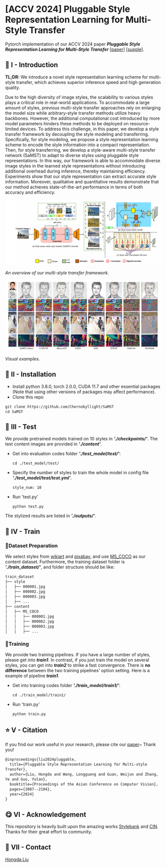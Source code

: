 # [ACCV 2024] Pluggable Style Representation Learning for Multi-Style Transfer

Pytorch implementation of our ACCV 2024 paper ***Pluggable Style Representation Learning for Multi-Style Transfer*** [[paper](https://openaccess.thecvf.com/content/ACCV2024/papers/Liu_Pluggable_Style_Representation_Learning_for_Multi-Style_Transfer_ACCV_2024_paper.pdf)] [[supple](https://openaccess.thecvf.com/content/ACCV2024/supplemental/Liu_Pluggable_Style_Representation_ACCV_2024_supplemental.pdf)].


## :newspaper: $\mathrm{I}$ - Introduction

**TL;DR:** We introduce a novel style representation learning scheme for multi-style transfer, which achieves superior inference speed and high generation quality.

Due to the high diversity of image styles, the scalability to various styles plays a critical role in real-world applications. To accommodate a large amount of styles, previous multi-style transfer approaches rely on enlarging the model size while arbitrary-style transfer methods utilize heavy backbones. However, the additional computational cost introduced by more model parameters hinders these methods to be deployed on resource-limited devices. To address this challenge, in this paper, we develop a style transfer framework by decoupling the style modeling and transferring. Specifically, for style modeling, we propose a style representation learning scheme to encode the style information into a compact representation. Then, for style transferring, we develop a style-aware multi-style transfer network (SaMST) to adapt to diverse styles using pluggable style representations. In this way, our framework is able to accommodate diverse image styles in the learned style representations without introducing additional overhead during inference, thereby maintaining efficiency. Experiments show that our style representation can extract accurate style information. Moreover, qualitative and quantitative results demonstrate that our method achieves state-of-the-art performance in terms of both accuracy and efficiency.

![](Figs/framework.png)

*An overview of our multi-style transfer framework.*

![](Figs/teaserfig.png)

*Visual examples.*

## :wrench: $\mathrm{II}$ - Installation

- Install python 3.8.0, torch 2.0.0, CUDA 11.7 and other essential packages (Note that using other versions of packages may affect performance).
- Clone this repo

```
git clone https://github.com/Chernobyllight/SaMST
cd SaMST
```

## :red_car: $\mathrm{III}$ - Test

We provide pretrained models trained on 10 styles in ***'./checkpoints/'***. The test content images are provided in ***'./content'***.

- Get into evaluation codes folder ***'./test_model/test/'***:

  ```
  cd ./test_model/test/
  ```

- Specify the number of styles to train the whole model in config file ***'./test_model/test/test.yml'***. 

  ```
  style_num: 10
  ```

- Run 'test.py'

  ```
  python test.py
  ```

The stylized results are listed in  ***'./outputs/'***.

## :bullettrain_side: $\mathrm{IV}$ - Train

### :bank:Dataset Preparation

We select styles from [wikiart](https://www.kaggle.com/competitions/painter-by-numbers/data) and [pixabay](https://pixabay.com/), and use  [MS_COCO](https://cocodataset.org/#download) as our content dataset. Furthermore, the training dataset folder is ***'./train_dataset/'***, and folder structure should be like:

```
train_dataset
├── style
│   ├── 000001.jpg
│   ├── 000002.jpg
│   ├── 000003.jpg
│   ├── ...
├── content
│   ├── MS_COCO
│   │   ├── 000001.jpg
│   │   ├── 000002.jpg
│   │   ├── 000003.jpg
│   │   ├── ...
```

### :running:Training


We provide two training pipelines. If you have a large number of styles, please get into ***train1***. In contrast, if you just train the model on several styles, you can get into ***train2*** to strike a fast convergence. There is **no difference** between the two training pipelines' option setting. Here is a example of pipeline ***train1***.

- Get into training codes folder ***'./train_model/train1/'***:

  ```
  cd ./train_model/train1/
  ```

- Run 'train.py'

  ```
  python train.py
  ```


## :star: $\mathrm{V}$ - Citation

If you find our work useful in your research, please cite our [paper](https://openaccess.thecvf.com/content/ACCV2024/papers/Liu_Pluggable_Style_Representation_Learning_for_Multi-Style_Transfer_ACCV_2024_paper.pdf)~ Thank you!

```
@inproceedings{liu2024pluggable,
  title={Pluggable Style Representation Learning for Multi-style Transfer},
  author={Liu, Hongda and Wang, Longguang and Guan, Weijun and Zhang, Ye and Guo, Yulan},
  booktitle={Proceedings of the Asian Conference on Computer Vision},
  pages={2087--2104},
  year={2024}
}
```

## :yum: $\mathrm{VI}$ - Acknowledgement

This repository is heavily built upon the amazing works [Stylebank](https://github.com/jxcodetw/stylebank) and [CIN](https://github.com/kewellcjj/pytorch-multiple-style-transfer). Thanks for their great effort to community.

## :e-mail: $\mathrm{VII}$ - Contact

[Hongda Liu](mailto:2946428816@qq.com)
